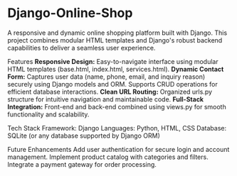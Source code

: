 # Django-Online-Shop
A responsive and dynamic online shopping platform built with Django. This project combines modular HTML templates and Django's robust backend capabilities to deliver a seamless user experience.

Features
**Responsive Design:** Easy-to-navigate interface using modular HTML templates (base.html, index.html, services.html).
**Dynamic Contact Form:** Captures user data (name, phone, email, and inquiry reason) securely using Django models and ORM. Supports CRUD operations for efficient database interactions.
**Clean URL Routing:** Organized urls.py structure for intuitive navigation and maintainable code.
**Full-Stack Integration:** Front-end and back-end combined using views.py for smooth functionality and scalability.

Tech Stack
Framework: Django
Languages: Python, HTML, CSS
Database: SQLite (or any database supported by Django ORM)

Future Enhancements
Add user authentication for secure login and account management.
Implement product catalog with categories and filters.
Integrate a payment gateway for order processing.
